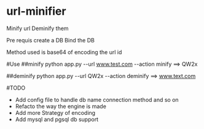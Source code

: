 # url-minifier
Minify url
Deminify them

Pre requis create a DB
Bind the DB

Method used is base64 of encoding the url id

#Use
##minify
python app.py --url www.test.com --action minify
==> QW2x

##deminify
python app.py --url QW2x --action deminify
==> www.text.com

#TODO
 * Add config file to handle db name connection
 method and so on
 * Refacto the way the engine is made
 * Add more Strategy of encoding
 * Add mysql and pgsql db support